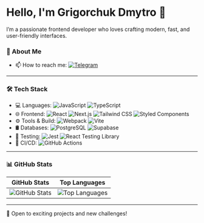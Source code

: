 # Hello, I'm Grigorchuk Dmytro 👋

I’m a passionate frontend developer who loves crafting modern, fast, and user-friendly interfaces.

### 🚀 About Me

- 📫 How to reach me: [![Telegram](https://img.shields.io/badge/Telegram-26A5E4?style=for-the-badge&logo=telegram&logoColor=white)](https://t.me/idgrigodev) 

---

### 🛠 Tech Stack

- 💻 Languages: ![JavaScript](https://img.shields.io/badge/-JavaScript-black?style=flat-square&logo=javascript) ![TypeScript](https://img.shields.io/badge/-TypeScript-black?style=flat-square&logo=typescript)
- 🌐 Frontend: ![React](https://img.shields.io/badge/-React-black?style=flat-square&logo=react) ![Next.js](https://img.shields.io/badge/-Next.js-black?style=flat-square&logo=next.js) ![Tailwind CSS](https://img.shields.io/badge/-Tailwind_CSS-black?style=flat-square&logo=tailwind-css) ![Styled Components](https://img.shields.io/badge/-Styled_Components-black?style=flat-square&logo=styled-components)
- ⚙️ Tools & Build: ![Webpack](https://img.shields.io/badge/-Webpack-black?style=flat-square&logo=webpack) ![Vite](https://img.shields.io/badge/-Vite-black?style=flat-square&logo=vite)
- 🛢 Databases: ![PostgreSQL](https://img.shields.io/badge/-PostgreSQL-black?style=flat-square&logo=postgresql) ![Supabase](https://img.shields.io/badge/-Supabase-black?style=flat-square&logo=supabase)
- 🧪 Testing: ![Jest](https://img.shields.io/badge/-Jest-black?style=flat-square&logo=jest) ![React Testing Library](https://img.shields.io/badge/-React_Testing_Library-black?style=flat-square&logo=testing-library)
- 🔗 CI/CD: ![GitHub Actions](https://img.shields.io/badge/-GitHub_Actions-black?style=flat-square&logo=githubactions)

---

### 📊 GitHub Stats

| **GitHub Stats** | **Top Languages** |
| --- | --- |
| ![GitHub Stats](https://github-readme-stats.vercel.app/api?username=YOUR_GITHUB_USERNAME&show_icons=true&hide_border=true&theme=radical) | ![Top Languages](https://github-readme-stats.vercel.app/api/top-langs/?username=YOUR_GITHUB_USERNAME&layout=compact&hide_border=true&theme=radical) |

---

🚀 Open to exciting projects and new challenges!

